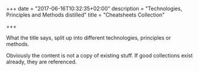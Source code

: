 +++
date = "2017-06-16T10:32:35+02:00"
description = "Technologies, Principles and Methods distilled"
title = "Cheatsheets Collection"

+++

What the title says, split up into different technologies, principles or methods. 

Obviously the content is not a copy of existing stuff. If good collections exist already, they are referenced.


